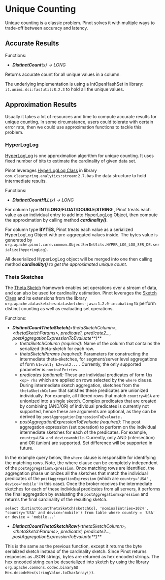 # Unique Counting

Unique counting is a classic problem. Pinot solves it with multiple ways to trade-off between accuracy and latency.

## Accurate Results

Functions:

* _**DistinctCount**\(x\) -&gt; LONG_

Returns accurate count for all unique values in a column.

The underlying implementation is using a IntOpenHashSet in library: `it.unimi.dsi:fastutil:8.2.3` to hold all the unique values.

## Approximation Results

Usually it takes a lot of resources and time to compute accurate results for unique counting. In some circumstance, users could tolerate with certain error rate, then we could use approximation functions to tackle this problem. 

### HyperLogLog

[HyperLogLog](https://en.wikipedia.org/wiki/HyperLogLog) is one approximation algorithm for unique counting. It uses fixed number of bits to estimate the cardinality of given data set.

Pinot leverages [HyperLogLog Class](https://github.com/addthis/stream-lib/blob/master/src/main/java/com/clearspring/analytics/stream/cardinality/HyperLogLog.java)  in library `com.clearspring.analytics:stream:2.7.0`as the data structure to hold intermediate results.

Functions:

* _**DistinctCountHLL**\(x\) -&gt; LONG_

For column type **INT**/**LONG**/**FLOAT**/**DOUBLE**/**STRING** , Pinot treats each value as an individual entry to add into HyperLogLog Object, then compute the approximation by calling method _**cardinality\(\)**_.

For column type **BYTES**, Pinot treats each value as a serialized HyperLogLog Object with pre-aggregated values inside. The bytes value is generated by `org.apache.pinot.core.common.ObjectSerDeUtils.HYPER_LOG_LOG_SER_DE.serialize(hyperLogLog)`.

All deserialized HyperLogLog object will be merged into one then calling method _**cardinality\(\)** to get the approximated unique count._

### Theta Sketches

The [Theta Sketch](https://datasketches.apache.org/docs/Theta/ThetaSketchFramework.html) framework enables set operations over a stream of data, and can also be used for cardinality estimation. Pinot leverages the [Sketch Class](https://github.com/apache/incubator-datasketches-java/blob/master/src/main/java/org/apache/datasketches/theta/Sketch.java) and its extensions from the library `org.apache.datasketches:datasketches-java:1.2.0-incubating`  to perform distinct counting as well as evaluating set operations.

Functions:

* _**DistinctCountThetaSketch\(**&lt;thetaSketchColumn&gt;, &lt;thetaSketchParams&gt;, predicate1, predicate2..., postAggregationExpressionToEvaluate**\)**_
  * _thetaSketchColumn \(required\)_: Name of the column that contains the serialized theta-sketch for each row.
  * _thetaSketchParams \(required\)_: Parameters for constructing the intermediate theta-sketches, for segment/server level aggregations of form `k1=val1; k2=val2...` . Currently, the only supported parameter is `nominalEntries`.
  * _predicates \(optional\):_  These are individual predicates of form `lhs <op> rhs` which are applied on rows selected by the `where` clause. During intermediate sketch aggregation, sketches from the `thetaSketchColumn` that satisfies these predicates are unionized individually. For example, all filtered rows that match `country=USA` are unionized into a single sketch. Complex predicates that are created by combining \(AND/OR\) of individual predicates is currently not supported, hence these are arguments are optional, as they can be derived by `postAggregationExpressionToEvaluate` .
  * _postAggregationExpressionToEvaluate \(required\):_ The post aggregation expression \(set operation\) to perform on the individual intermediate sketches for each of the predicates. For example, `country=USA and device=mobile`. Currently, only AND \(intersection\) and OR \(union\) are supported. Set difference will be supported in future.

In the example query below, the `where` clause is responsible for identifying the matching rows. Note, the where clause can be completely independent of the `postAggregationExpression`. Once matching rows are identified, the aggregation phase unionizes all the sketches that match the individual predicates of the `postAggregationExpression` \(which are `country='USA'` , `device='mobile'` in this case\). Once the broker receives the intermediate sketches for each of these individual predicates from all servers, it performs the final aggregation by evaluating the `postAggregationExpression` and returns the final cardinality of the resulting sketch.

`select distinctCountThetaSketch(sketchCol, 'nominalEntries=1024', "country='USA' and device='mobile') from table where country = 'USA' or device = 'mobile...'` 

* _**DistinctCountThetaSketchRaw\(**&lt;thetaSketchColumn&gt;, &lt;thetaSketchParams&gt;, predicate1, predicate2..., postAggregationExpressionToEvaluate**\)**_

This is the same as the previous function, except it returns the byte serialized sketch instead of the cardinality sketch. Since Pinot returns responses as JSON strings, bytes are returned as hex encoded strings. The hex encoded string can be deserialized into sketch by using the library `org.apache.commons.codec.binary`as `Hex.decodeHex(stringValue.toCharArray())`.


